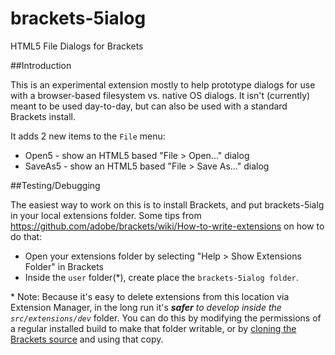 brackets-5ialog
===============

HTML5 File Dialogs for Brackets

##Introduction

This is an experimental extension mostly to help prototype dialogs for use with a browser-based filesystem vs. native OS dialogs.  It isn't (currently) meant to be used day-to-day, but can also be used with a standard Brackets install.

It adds 2 new items to the `File` menu:

* Open5 - show an HTML5 based "File > Open..." dialog
* SaveAs5 - show an HTML5 based "File > Save As..." dialog

##Testing/Debugging

The easiest way to work on this is to install Brackets, and put brackets-5ialg in your local extensions folder.  Some tips from https://github.com/adobe/brackets/wiki/How-to-write-extensions on how to do that:

* Open your extensions folder by selecting "Help > Show Extensions Folder" in Brackets
* Inside the `user` folder(*), create place the `brackets-5ialog folder`.

\* Note: Because it's easy to delete extensions from this location via Extension Manager, in the long run it's _**safer** to develop inside the `src/extensions/dev`_ folder. You can do this by modifying the permissions of a regular installed build to make that folder writable, or by [cloning the Brackets source](https://github.com/adobe/brackets/wiki/How-to-Hack-on-Brackets) and using that copy.